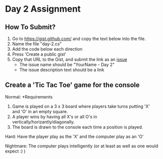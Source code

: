 Day 2 Assignment
=========

How To Submit?
--------------

1. Go to https://gist.github.com/ and copy the text below into the file. 
2. Name the file "day-2.cs"
3. Add the code below each direction
4. Press 'Create a public gist'
5. Copy that URL to the Gist, and submit the link as an [issue](https://github.com/TIY-LR-NET-2015-June/Day-2/issues)
    * The issue name should be "YourName - Day 2"
    * The issue description text should be a link
 
Create a 'Tic Tac Toe' game for the console
--------------------

Normal: 
*Requirements
1.  Game is played on a 3 x 3 board where players take turns putting 'X' and 'O' in an empty square.
2.  A player wins by having all X's or all O's in vertically/horizantly/diagonally.
3.  The board is drawn to the console each time a position is played.

Hard:
Have the player play as the 'X' and the computer play as an 'O'

Nightmare:
The computer plays intelligently (or at least as well as one would expect :) )





